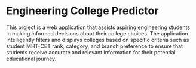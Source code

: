 # Engineering College Predictor

This project is a web application that assists aspiring engineering students in making informed decisions about their college choices. The application intelligently filters and displays colleges based on specific criteria such as student MHT-CET rank, category, and branch preference to ensure that students receive accurate and relevant information for their potential educational journey.
